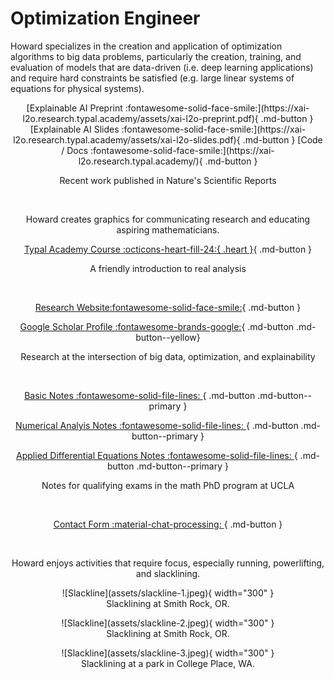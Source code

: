 # Optimization Engineer

Howard specializes in the creation and application of optimization algorithms to big data problems, particularly the creation, training, and evaluation of models that are data-driven (i.e. deep learning applications) and require hard constraints be satisfied (e.g. large linear systems of equations for physical systems).  

<center>
[Explainable AI Preprint :fontawesome-solid-face-smile:](https://xai-l2o.research.typal.academy/assets/xai-l2o-preprint.pdf){ .md-button }
[Explainable AI Slides :fontawesome-solid-face-smile:](https://xai-l2o.research.typal.academy/assets/xai-l2o-slides.pdf){ .md-button }
[Code / Docs :fontawesome-solid-face-smile:](https://xai-l2o.research.typal.academy/){ .md-button }

Recent work published in Nature's Scientific Reports

<br>

Howard creates graphics for communicating research and educating aspiring mathematicians.
 
[Typal Academy Course :octicons-heart-fill-24:{ .heart }](https://typal.academy){ .md-button }
  
A friendly introduction to real analysis

<br>

[Research Website:fontawesome-solid-face-smile:](https://research.typal.academy){ .md-button }

[Google Scholar Profile :fontawesome-brands-google:](https://scholar.google.com/citations?user=blvaFx4AAAAJ){ .md-button .md-button--yellow}

Research at the intersection of big data, optimization, and explainability

<br>

[Basic Notes :fontawesome-solid-file-lines: ](assets/basic-notes.pdf){ .md-button .md-button--primary }

[Numerical Analyis Notes :fontawesome-solid-file-lines: ](assets/num-anal-notes.pdf){ .md-button .md-button--primary }

[Applied Differential Equations Notes :fontawesome-solid-file-lines: ](assets/ade-notes.pdf){ .md-button .md-button--primary } 

Notes for qualifying exams in the math PhD program at UCLA

<br>

[Contact Form :material-chat-processing: ](https://form.jotform.com/heatonforms/contact){ .md-button }

<br>

Howard enjoys activities that require focus, especially running, powerlifting, and slacklining.

<figure markdown>
  ![Slackline](assets/slackline-1.jpeg){ width="300" }
  <figcaption>Slacklining at Smith Rock, OR.</figcaption>
</figure>

<figure markdown>
  ![Slackline](assets/slackline-2.jpeg){ width="300" }
  <figcaption>Slacklining at Smith Rock, OR.</figcaption>
</figure>

<figure markdown>
  ![Slackline](assets/slackline-3.jpeg){ width="300" }
  <figcaption>Slacklining at a park in College Place, WA.</figcaption>
</figure>
</center>
